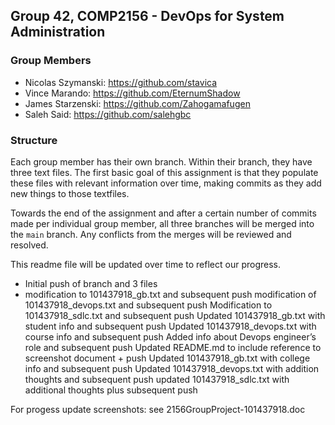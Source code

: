 ## Group 42, COMP2156 - DevOps for System Administration

### Group Members

- Nicolas Szymanski: https://github.com/stavica
- Vince Marando: https://github.com/EternumShadow
- James Starzenski: https://github.com/Zahogamafugen
- Saleh Said: https://github.com/salehgbc

### Structure

Each group member has their own branch. Within their branch, they have three text files. The first basic goal of this assignment is that they populate these files with relevant information over time, making commits as they add new things to those textfiles.

Towards the end of the assignment and after a certain number of commits made per individual group member, all three branches will be merged into the `main` branch. Any conflicts from the merges will be reviewed and resolved.

This readme file will be updated over time to reflect our progress.

- Initial push of branch and 3 files
- modification to 101437918_gb.txt and subsequent push
modification of 101437918_devops.txt and subsequent push
Modification to 101437918_sdlc.txt and subsequent push
Updated 101437918_gb.txt with student info and subsequent push
Updated 101437918_devops.txt with course info and subsequent push
Added info about Devops engineer’s role and subsequent push
Updated README.md to include reference to screenshot document + push
Updated 101437918_gb.txt with college info and subsequent push
Updated 101437918_devops.txt with addition thoughts and subsequent push
updated 101437918_sdlc.txt with additional thoughts plus subsequent push


For progess update screenshots: see 2156GroupProject-101437918.doc
